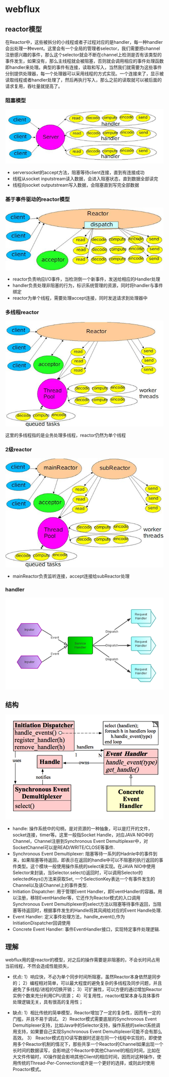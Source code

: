 # webflux

## reactor模型
在Reactor中，这些被拆分的小线程或者子过程对应的是handler，每一种handler会出处理一种event。这里会有一个全局的管理者selector，我们需要把channel注册感兴趣的事件，那么这个selector就会不断在channel上检测是否有该类型的事件发生，如果没有，那么主线程就会被阻塞，否则就会调用相应的事件处理函数即handler来处理。典型的事件有连接，读取和写入，当然我们就需要为这些事件分别提供处理器，每一个处理器可以采用线程的方式实现。一个连接来了，显示被读取线程或者handler处理了，然后再执行写入，那么之前的读取就可以被后面的请求复用，吞吐量就提高了。

### 阻塞模型
![阻塞线程](pic/block.png)

- serversocket的accept方法，阻塞等待client连接，直到有连接成功
- 线程从socket inputstream读入数据，会进入阻塞状态，直到数据全部读完
- 线程向socket outputstream写入数据，会阻塞直到写完全部数据

### 基于事件驱动的reactor模型
![单线程reactor](pic/reactor1.png)

- reactor负责响应I/O事件，当检测倒一个新事件，发送给相应的Handler处理
- handler负责处理非阻塞的行为，标识系统管理的资源，同时将handler与事件绑定
- reactor为单个线程，需要处理accept连接，同时发送请求到处理器中

### 多线程reactor
![多线程reactor](pic/reactor2.png)

这里的多线程指的是业务处理多线程，reactor仍然为单个线程

### 2级reactor
![2级reactor](pic/reactor3.jpg)

- mainReactor负责监听连接，accept连接给subReactor处理

### handler
![handler](pic/handler.png)

## 结构
![struct](pic/struct.png)

- handle: 操作系统中的句柄，是对资源的一种抽象，可以是打开的文件，socket连接，timer等。这里一般指Socket Handle，对应JAVA NIO中的Channel，Channel注册到Synchronous Event Demultiplexer中，对SocketChannel可以是READ/WRITE/CLOSE等事件.
- Synchronous Event Demultiplexer: 阻塞等待一系列的Hadnle中的事件到来，如果阻塞等待返回，即表示在返回的handle中可以不阻塞的执行返回的事件类型。这个模块一般使用操作系统的select来实现。在JAVA NIO中使用Selector来封装，当Selector.select()返回时，可以调用Selector的selectedKeys()方法来获取Set<SelectionKey>, 一个SelectionKey表达一个有事件发生的Channel以及该Channel上的事件类型.
- Initiation Dispatcher: 用于管理Event Handler，即EventHandler的容器。用以注册，移除EventHandler等，它还作为Reactor模式的入口调用Synchronous Event Demultiplexer的select方法以阻塞等待事件返回，当阻塞等待返回时，根据事件发生的Handle将其风阀给对应的Event Handle处理.
- Event Handler: 定义事件处理方法，handle_event(),作为InitiationDispatcher回调使用
- Concrete Event Handler: 事件EventHandler接口，实现特定事件处理逻辑.

## 理解
webflux用的是reactor的模型，对之后的操作需要是非阻塞的，不会长时间占用当前线程，不然会造成性能损失，

- 优点:
1）响应快，不必为单个同步时间所阻塞，虽然Reactor本身依然是同步的； 
2）编程相对简单，可以最大程度的避免复杂的多线程及同步问题，并且避免了多线程/进程的切换开销； 
3）可扩展性，可以方便的通过增加Reactor实例个数来充分利用CPU资源； 
4）可复用性，reactor框架本身与具体事件处理逻辑无关，具有很高的复用性；

- 缺点:
1）相比传统的简单模型，Reactor增加了一定的复杂性，因而有一定的门槛，并且不易于调试。 
2）Reactor模式需要底层的Synchronous Event Demultiplexer支持，比如Java中的Selector支持，操作系统的select系统调用支持，如果要自己实现Synchronous Event Demultiplexer可能不会有那么高效。 
3） Reactor模式在IO读写数据时还是在同一个线程中实现的，即使使用多个Reactor机制的情况下，那些共享一个Reactor的Channel如果出现一个长时间的数据读写，会影响这个Reactor中其他Channel的相应时间，比如在大文件传输时，IO操作就会影响其他Client的相应时间，因而对这种操作，使用传统的Thread-Per-Connection或许是一个更好的选择，或则此时使用Proactor模式。